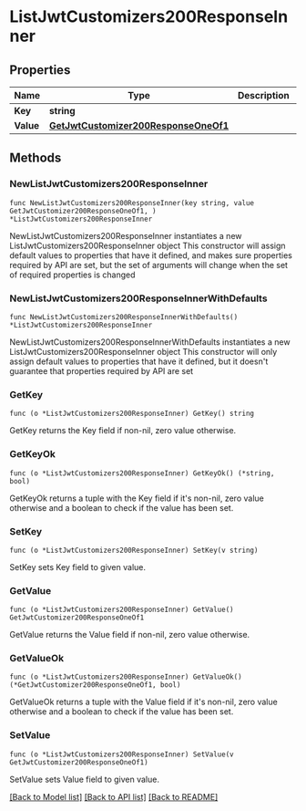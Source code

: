 # ListJwtCustomizers200ResponseInner

## Properties

Name | Type | Description | Notes
------------ | ------------- | ------------- | -------------
**Key** | **string** |  | 
**Value** | [**GetJwtCustomizer200ResponseOneOf1**](GetJwtCustomizer200ResponseOneOf1.md) |  | 

## Methods

### NewListJwtCustomizers200ResponseInner

`func NewListJwtCustomizers200ResponseInner(key string, value GetJwtCustomizer200ResponseOneOf1, ) *ListJwtCustomizers200ResponseInner`

NewListJwtCustomizers200ResponseInner instantiates a new ListJwtCustomizers200ResponseInner object
This constructor will assign default values to properties that have it defined,
and makes sure properties required by API are set, but the set of arguments
will change when the set of required properties is changed

### NewListJwtCustomizers200ResponseInnerWithDefaults

`func NewListJwtCustomizers200ResponseInnerWithDefaults() *ListJwtCustomizers200ResponseInner`

NewListJwtCustomizers200ResponseInnerWithDefaults instantiates a new ListJwtCustomizers200ResponseInner object
This constructor will only assign default values to properties that have it defined,
but it doesn't guarantee that properties required by API are set

### GetKey

`func (o *ListJwtCustomizers200ResponseInner) GetKey() string`

GetKey returns the Key field if non-nil, zero value otherwise.

### GetKeyOk

`func (o *ListJwtCustomizers200ResponseInner) GetKeyOk() (*string, bool)`

GetKeyOk returns a tuple with the Key field if it's non-nil, zero value otherwise
and a boolean to check if the value has been set.

### SetKey

`func (o *ListJwtCustomizers200ResponseInner) SetKey(v string)`

SetKey sets Key field to given value.


### GetValue

`func (o *ListJwtCustomizers200ResponseInner) GetValue() GetJwtCustomizer200ResponseOneOf1`

GetValue returns the Value field if non-nil, zero value otherwise.

### GetValueOk

`func (o *ListJwtCustomizers200ResponseInner) GetValueOk() (*GetJwtCustomizer200ResponseOneOf1, bool)`

GetValueOk returns a tuple with the Value field if it's non-nil, zero value otherwise
and a boolean to check if the value has been set.

### SetValue

`func (o *ListJwtCustomizers200ResponseInner) SetValue(v GetJwtCustomizer200ResponseOneOf1)`

SetValue sets Value field to given value.



[[Back to Model list]](../README.md#documentation-for-models) [[Back to API list]](../README.md#documentation-for-api-endpoints) [[Back to README]](../README.md)


